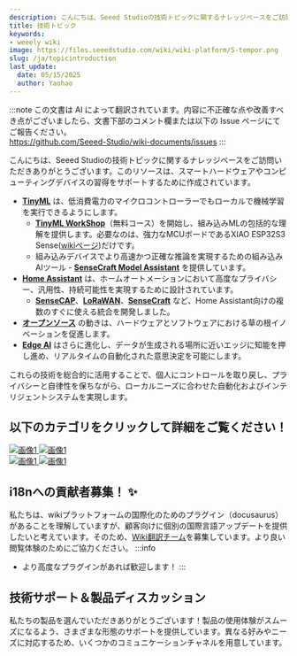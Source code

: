 ```yaml
---
description: こんにちは、Seeed Studioの技術トピックに関するナレッジベースをご訪問いただきありがとうございます。このリソースは、スマートハードウェアやコンピューティングデバイスの習得をサポートするために作成されています。
title: 技術トピック
keywords:
- weeely wiki
image: https://files.seeedstudio.com/wiki/wiki-platform/S-tempor.png
slug: /ja/topicintroduction
last_update:
  date: 05/15/2025
  author: Yaohao
---
```

:::note
この文書は AI によって翻訳されています。内容に不正確な点や改善すべき点がございましたら、文書下部のコメント欄または以下の Issue ページにてご報告ください。  
https://github.com/Seeed-Studio/wiki-documents/issues
:::

こんにちは、Seeed Studioの技術トピックに関するナレッジベースをご訪問いただきありがとうございます。このリソースは、スマートハードウェアやコンピューティングデバイスの習得をサポートするために作成されています。

- **[TinyML](/ja/tinyml_topic)** は、低消費電力のマイクロコントローラーでもローカルで機械学習を実行できるようにします。
  - [**TinyML WorkShop**](/ja/tinyml_workshop_course_new)（無料コース）を開始し、組み込みMLの包括的な理解を提供します。必要なのは、強力なMCUボードであるXIAO ESP32S3 Sense([wikiページ](/ja/xiao_esp32s3_getting_started))だけです。
  - 組み込みデバイスでより高速かつ正確な推論を実現するための組み込みAIツール - [**SenseCraft Model Assistant**](/ja/ModelAssistant_Introduce_Overview) を提供しています。
- [**Home Assistant**](/ja/home_assistant_topic) は、ホームオートメーションにおいて高度なプライバシー、汎用性、持続可能性を実現するために設計されています。
  - [**SenseCAP**](/ja/home_assistant_sensecap)、[**LoRaWAN**](/ja/ha_xiao_esp32)、[**SenseCraft**](/ja/sensecraft_homeassistant_userguide) など、Home Assistant向けの複数のすぐに使える統合を開発しました。
- [**オープンソース**](/ja/open_source_topic) の動きは、ハードウェアとソフトウェアにおける草の根イノベーションを促進します。
- [**Edge AI**](/ja/edge_ai_topic) はさらに進化し、データが生成される場所に近いエッジに知能を押し進め、リアルタイムの自動化された意思決定を可能にします。

これらの技術を総合的に活用することで、個人にコントロールを取り戻し、プライバシーと自律性を保ちながら、ローカルニーズに合わせた自動化およびインテリジェントシステムを実現します。



## 以下のカテゴリをクリックして詳細をご覧ください！

<div style={{display: 'flex'}}>

  <a href="/ja/tinyml_topic" rel="noopener noreferrer">
    <img src="https://files.seeedstudio.com/wiki/tinyml-topic/main.jpg" style={{width: '98%', marginRight: '2%', marginBottom: '1rem', pointerEvents: 'none' }} alt="画像1" />
  </a>

  <a href="/ja/home_assistant_topic" rel="noopener noreferrer">
    <img src="https://files.seeedstudio.com/wiki/HomeAsssitant_collection/HAbanner1.jpg" style={{width: '98%', marginRight: '2%', marginBottom: '1rem', pointerEvents: 'none' }} alt="画像1" />
  </a>
</div>


<div style={{display: 'flex'}}>

  <a href="/ja/open_source_topic" rel="noopener noreferrer">
    <img src="https://files.seeedstudio.com/wiki/open_source_topic/open_source_topic.png" style={{width: '98%', marginRight: '2%', marginBottom: '1rem', pointerEvents: 'none' }} alt="画像1" />
  </a>

  <a href="/ja/edge_ai_topic" rel="noopener noreferrer">
    <img src="https://files.seeedstudio.com/wiki/Edge_AI_Topic/Edge_AI_Topic.png" style={{width: '98%', marginRight: '2%', marginBottom: '1rem', pointerEvents: 'none' }} alt="画像1" />
  </a>
</div>

## i18nへの貢献者募集！ ✨

私たちは、wikiプラットフォームの国際化のためのプラグイン（docusaurus）があることを理解していますが、顧客向けに個別の国際言語アップデートを提供したいと考えています。そのため、[Wiki翻訳チーム](https://github.com/orgs/Seeed-Studio/projects/6/views/1?pane=issue&itemId=35980459)を募集しています。より良い閲覧体験のためにご協力ください。
:::info
- より高度なプラグインがあれば歓迎します！
:::


## 技術サポート＆製品ディスカッション

私たちの製品を選んでいただきありがとうございます！製品の使用体験がスムーズになるよう、さまざまな形態のサポートを提供しています。異なる好みやニーズに対応するため、いくつかのコミュニケーションチャネルを用意しています。

<div class="button_tech_support_container">
<a href="https://forum.seeedstudio.com/" class="button_forum"></a> 
<a href="https://www.seeedstudio.com/contacts" class="button_email"></a>
</div>

<div class="button_tech_support_container">
<a href="https://discord.gg/eWkprNDMU7" class="button_discord"></a> 
<a href="https://github.com/Seeed-Studio/wiki-documents/discussions/69" class="button_discussion"></a>
</div>
